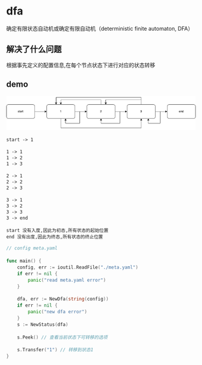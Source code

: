 # dfa

确定有限状态自动机或确定有限自动机（deterministic finite automaton, DFA）

## 解决了什么问题
根据事先定义的配置信息,在每个节点状态下进行对应的状态转移


## demo

![dfa](dfa.png)

```
start -> 1

1 -> 1 
1 -> 2
1 -> 3

2 -> 1
2 -> 2
2 -> 3

3 -> 1 
3 -> 2 
3 -> 3
3 -> end

start 没有入度,因此为初态,所有状态的起始位置
end 没有出度,因此为终态,所有状态的终止位置
```
```go
// config meta.yaml 

func main() {
	config, err := ioutil.ReadFile("./meta.yaml")
	if err != nil {
		panic("read meta.yaml error")
	}

	dfa, err := NewDfa(string(config))
	if err != nil {
		panic("new dfa error")
	}
	s := NewStatus(dfa)

	s.Peek() // 查看当前状态下可转移的选项
	
	s.Transfer("1") // 转移到状态1
}

```

